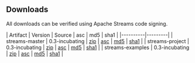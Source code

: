 ## Downloads

All downloads can be verified using Apache Streams code signing.


| Artifact | Version | Source | asc | md5 | sha1 |
|----------|---------|
| streams-master | 0.3-incubating | <a class="externalLink" href="dist.apache.org/repos/dist/release/incubator/streams/releases/0.3-incubating/streams-master-0.3-incubating-source-release.zip">zip</a> | <a class="externalLink" href="dist.apache.org/repos/dist/release/incubator/streams/releases/0.3-incubating/streams-master-0.3-incubating-source-release.zip.asc">asc</a> | <a class="externalLink" href="dist.apache.org/repos/dist/release/incubator/streams/releases/0.3-incubating/streams-master-0.3-incubating-source-release.zip.md5">md5</a> | <a class="externalLink" href="dist.apache.org/repos/dist/release/incubator/streams/releases/0.3-incubating/streams-master-0.3-incubating-source-release.zip.sha1">sha1</a> |
| streams-project | 0.3-incubating | <a class="externalLink" href="dist.apache.org/repos/dist/release/incubator/streams/releases/0.3-incubating/streams-project-0.3-incubating-source-release.zip">zip</a> | <a class="externalLink" href="dist.apache.org/repos/dist/release/incubator/streams/releases/0.3-incubating/streams-project-0.3-incubating-source-release.zip.asc">asc</a> | <a class="externalLink" href="dist.apache.org/repos/dist/release/incubator/streams/releases/0.3-incubating/streams-project-0.3-incubating-source-release.zip.md5">md5</a> | <a class="externalLink" href="dist.apache.org/repos/dist/release/incubator/streams/releases/0.3-incubating/streams-project-0.3-incubating-source-release.zip.sha1">sha1</a> |
| streams-examples | 0.3-incubating | <a class="externalLink" href="dist.apache.org/repos/dist/release/incubator/streams/releases/0.3-incubating/streams-examples-0.3-incubating-source-release.zip">zip</a> | <a class="externalLink" href="dist.apache.org/repos/dist/release/incubator/streams/releases/0.3-incubating/streams-examples-0.3-incubating-source-release.zip.asc">asc</a> | <a class="externalLink" href="dist.apache.org/repos/dist/release/incubator/streams/releases/0.3-incubating/streams-examples-0.3-incubating-source-release.zip.md5">md5</a> | <a class="externalLink" href="dist.apache.org/repos/dist/release/incubator/streams/releases/0.3-incubating/streams-examples-0.3-incubating-source-release.zip.sha1">sha1</a> |
